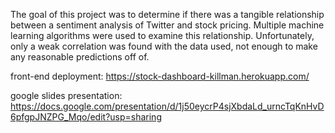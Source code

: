 The goal of this project was to determine if there was a tangible relationship between a sentiment analysis of Twitter and stock pricing. Multiple machine learning algorithms were used to examine this relationship. Unfortunately, only a weak correlation was found with the data used, not enough to make any reasonable predictions off of.

front-end deployment: https://stock-dashboard-killman.herokuapp.com/

google slides presentation: https://docs.google.com/presentation/d/1j50eycrP4sjXbdaLd_urncTqKnHvD6pfgpJNZPG_Mqo/edit?usp=sharing

